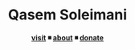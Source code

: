 <h1 align="center">Qasem Soleimani</h1>
<p align="center">
  <b><a href="">visit</a> ◾ <a href="">about</a> ◾ <a href="">donate</a></b>
</p>

